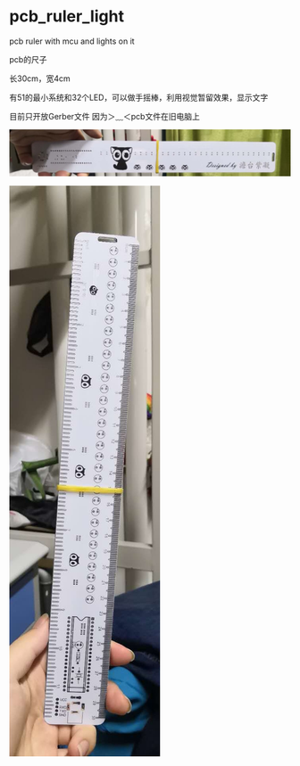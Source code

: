 # pcb_ruler_light
pcb ruler with mcu and lights on it

pcb的尺子

长30cm，宽4cm

有51的最小系统和32个LED，可以做手摇棒，利用视觉暂留效果，显示文字

目前只开放Gerber文件
因为＞﹏＜pcb文件在旧电脑上

![image](https://github.com/tantaizining/pcb_ruler_light/raw/main/images/1.jpg)

![image](https://github.com/tantaizining/pcb_ruler_light/raw/main/images/2.jpg)

